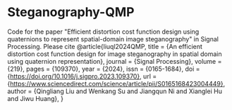 # Steganography-QMP
Code for the paper "Efficient distortion cost function design using quaternions to represent spatial-domain image steganography" in Signal Processing.
Please cite 
@article{liuql2024QMP,
title = {An efficient distortion cost function design for image steganography in spatial domain using quaternion representation},
journal = {Signal Processing},
volume = {219},
pages = {109370},
year = {2024},
issn = {0165-1684},
doi = {https://doi.org/10.1016/j.sigpro.2023.109370},
url = {https://www.sciencedirect.com/science/article/pii/S0165168423004449},
author = {Qingliang Liu and Wenkang Su and Jiangqun Ni and Xianglei Hu and Jiwu Huang},
}

